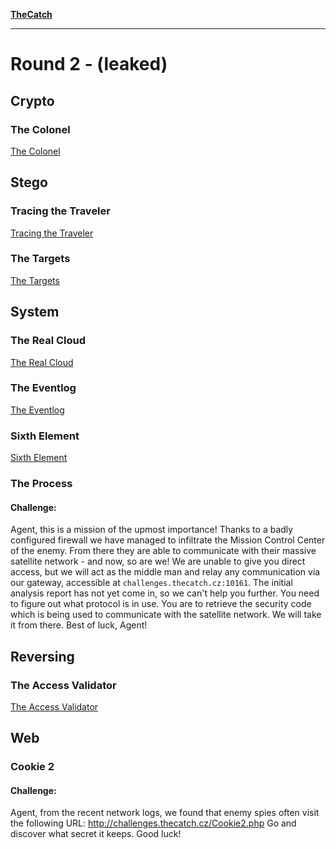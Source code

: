**[TheCatch](https://www.thecatch.cz)**

---

# Round 2 - (leaked)

## Crypto

### The Colonel

[The Colonel](./the-colonel/README.md ':include')

## Stego

### Tracing the Traveler

[Tracing the Traveler](./tracing-the-traveler/README.md ':include')

### The Targets

[The Targets](./the-targets/README.md ':include')

## System

### The Real Cloud

[The Real Cloud](./the-real-cloud/README.md ':include')

### The Eventlog

[The Eventlog](./the-eventlog/README.md ':include')

### Sixth Element

[Sixth Element](./sixth-element/README.md ':include')

### The Process

#### Challenge:

Agent, this is a mission of the upmost importance! Thanks to a badly configured firewall we have managed to infiltrate the Mission Control Center of the enemy. From there they are able to communicate with their massive satellite network - and now, so are we! We are unable to give you direct access, but we will act as the middle man and relay any communication via our gateway, accessible at `challenges.thecatch.cz:10161`. The initial analysis report has not yet come in, so we can't help you further. You need to figure out what protocol is in use. You are to retrieve the security code which is being used to communicate with the satellite network. We will take it from there. Best of luck, Agent!

## Reversing

### The Access Validator

[The Access Validator](./the-access-validator/README.md ':include')

## Web

### Cookie 2

#### Challenge:

Agent, from the recent network logs, we found that enemy spies often visit the following URL: http://challenges.thecatch.cz/Cookie2.php Go and discover what secret it keeps. Good luck!
